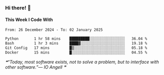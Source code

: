 ### Hi there! 👋

#### This Week I Code With
<!--START_SECTION:waka-->

```txt
From: 26 December 2024 - To: 02 January 2025

Python       1 hr 58 mins    █████████░░░░░░░░░░░░░░░░   36.04 %
Bash         1 hr 3 mins     ████▓░░░░░░░░░░░░░░░░░░░░   19.18 %
Git Config   17 mins         █▒░░░░░░░░░░░░░░░░░░░░░░░   05.18 %
Docker       15 mins         █░░░░░░░░░░░░░░░░░░░░░░░░   04.55 %
```

<!--END_SECTION:waka-->

<!--STARTS_HERE_QUOTE_README-->
<i>❝“Today, most software exists, not to solve a problem, but to interface with other software.”— IO Angell   ❞</i>
<!--ENDS_HERE_QUOTE_README-->
